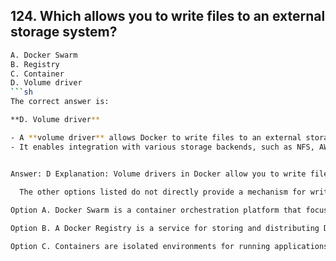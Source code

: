 ## 124. Which allows you to write files to an external storage system?
```sh
A. Docker Swarm  
B. Registry  
C. Container  
D. Volume driver  
```sh
The correct answer is:  

**D. Volume driver**  

- A **volume driver** allows Docker to write files to an external storage system by managing storage volumes.  
- It enables integration with various storage backends, such as NFS, AWS EBS, or cloud storage solutions.


Answer: D Explanation: Volume drivers in Docker allow you to write files to an external storage system. Docker volumes are a way to persist data generated or used by Docker containers. Using volume drivers, you can connect Docker containers to external storage systems or remote network-attached storage and write data to and read from these external storage systems. This is useful for scenarios where you need to store data outside of the container itself or share data between containers.  
  
  The other options listed do not directly provide a mechanism for writing files to an external storage system:  

Option A. Docker Swarm is a container orchestration platform that focuses on managing container deployments at scale but does not specifically provide external storage solutions.  

Option B. A Docker Registry is a service for storing and distributing Docker images, not writing data to external storage.  

Option C. Containers are isolated environments for running applications. While they can read and write data within their filesystem, it is not inherently for writing data to an external storage system. External storage can be connected to containers using volume drivers, as mentioned in option D.
